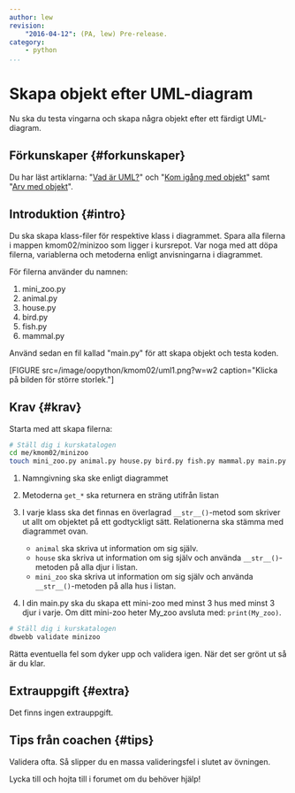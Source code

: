 ```yaml
---
author: lew
revision:
    "2016-04-12": (PA, lew) Pre-release.
category:
    - python
...
```

Skapa objekt efter UML-diagram
===================================

Nu ska du testa vingarna och skapa några objekt efter ett färdigt UML-diagram.

<!--more-->


Förkunskaper {#forkunskaper}
-----------------------

Du har läst artiklarna: "[Vad är UML?](kunskap/vad-ar-uml)" och "[Kom igång med objekt](kunskap/kom-igang-med-objekt)" samt "[Arv med objekt](kunskap/arv)".



Introduktion {#intro}
-----------------------

Du ska skapa klass-filer för respektive klass i diagrammet. Spara alla filerna i mappen kmom02/minizoo som ligger i kursrepot. Var noga med att döpa filerna, variablerna och metoderna enligt anvisningarna i diagrammet.

För filerna använder du namnen:  
1. mini_zoo.py  
2. animal.py  
3. house.py  
4. bird.py  
5. fish.py  
6. mammal.py  

Använd sedan en fil kallad "main.py" för att skapa objekt och testa koden.  

[FIGURE src=/image/oopython/kmom02/uml1.png?w=w2 caption="Klicka på bilden för större storlek."]


Krav {#krav}
-----------------------

Starta med att skapa filerna:

```bash
# Ställ dig i kurskatalogen
cd me/kmom02/minizoo
touch mini_zoo.py animal.py house.py bird.py fish.py mammal.py main.py
```

1. Namngivning ska ske enligt diagrammet

2. Metoderna `get_*` ska returnera en sträng utifrån listan

3. I varje klass ska det finnas en överlagrad `__str__()`-metod som skriver ut allt om objektet på ett godtyckligt sätt. Relationerna ska stämma med diagrammet ovan.  
    * `animal` ska skriva ut information om sig själv.  
    * `house` ska skriva ut information om sig själv och använda `__str__()`-metoden på alla djur i listan.  
    * `mini_zoo` ska skriva ut information om sig själv och använda `__str__()`-metoden på alla hus i listan.  

4. I din main.py ska du skapa ett mini-zoo med minst 3 hus med minst 3 djur i varje. Om ditt mini-zoo heter My_zoo avsluta med: `print(My_zoo)`.  

```bash
# Ställ dig i kurskatalogen
dbwebb validate minizoo
```

Rätta eventuella fel som dyker upp och validera igen. När det ser grönt ut så är du klar.



Extrauppgift {#extra}
-----------------------

Det finns ingen extrauppgift.



Tips från coachen {#tips}
-----------------------

Validera ofta. Så slipper du en massa valideringsfel i slutet av övningen.

Lycka till och hojta till i forumet om du behöver hjälp!
